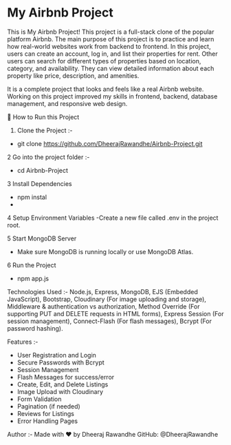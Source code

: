   # My Airbnb Project
This is My Airbnb Project!
This project is a full-stack clone of the popular platform Airbnb.
The main purpose of this project is to practice and learn how real-world websites work from backend to frontend.
In this project, users can create an account, log in, and list their properties for rent.
Other users can search for different types of properties based on location, category, and availability.
They can view detailed information about each property like price, description, and amenities.

It is a complete project that looks and feels like a real Airbnb website.
Working on this project improved my skills in frontend, backend, database management, and responsive web design.

🚀 How to Run this Project
1. Clone the Project :-
- git clone https://github.com/DheerajRawandhe/Airbnb-Project.git

2 Go into the project folder :-
- cd Airbnb-Project

3 Install Dependencies
- npm instal
- 
4 Setup Environment Variables
-Create a new file called .env in the project root.

5 Start MongoDB Server
- Make sure MongoDB is running locally or use MongoDB Atlas.

6 Run the Project
- npm app.js

Technologies Used :-
Node.js,
Express,
MongoDB,
EJS (Embedded JavaScript),
Bootstrap,
Cloudinary (For image uploading and storage),
Middleware & authentication vs authorization,
Method Override (For supporting PUT and DELETE requests in HTML forms),
Express Session (For session management),
Connect-Flash (For flash messages),
Bcrypt (For password hashing).


Features :-
- User Registration and Login
- Secure Passwords with Bcrypt
- Session Management
- Flash Messages for success/error
- Create, Edit, and Delete Listings
- Image Upload with Cloudinary
- Form Validation
- Pagination (if needed)
- Reviews for Listings
- Error Handling Pages

Author :-
Made with ❤️ by Dheeraj Rawandhe
GitHub: @DheerajRawandhe

